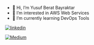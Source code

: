 - 👋 Hi, I’m Yusuf Berat Bayraktar
- 👀 I’m interested in AWS Web Services
- 🌱 I’m currently learning DevOps Tools



[![linkedin](https://img.shields.io/badge/Linkedin-000000?style=for-the-badge&logo=Linkedin&logoColor=white)](https://www.linkedin.com/in/yusuf-berat-bayraktar-733417216/)

[![Medium](https://img.shields.io/badge/Medium-000000?style=for-the-badge&logo=Medium&logoColor=white)](https://medium.com/@ybayraktarb)

